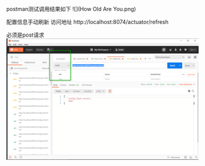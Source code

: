 

postman测试调用结果如下
![](How Old Are You.png)



配置信息手动刷新
访问地址
http://localhost:8074/actuator/refresh


必须是post请求
![](postrefresh.png)